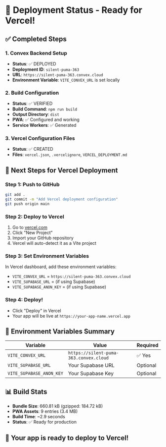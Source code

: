 # 🚀 Deployment Status - Ready for Vercel!

## ✅ Completed Steps

### 1. Convex Backend Setup
- **Status**: ✅ DEPLOYED
- **Deployment ID**: `silent-puma-363`
- **URL**: `https://silent-puma-363.convex.cloud`
- **Environment Variable**: `VITE_CONVEX_URL` is set locally

### 2. Build Configuration
- **Status**: ✅ VERIFIED
- **Build Command**: `npm run build`
- **Output Directory**: `dist`
- **PWA**: ✅ Configured and working
- **Service Workers**: ✅ Generated

### 3. Vercel Configuration Files
- **Status**: ✅ CREATED
- **Files**: `vercel.json`, `.vercelignore`, `VERCEL_DEPLOYMENT.md`

## 🎯 Next Steps for Vercel Deployment

### Step 1: Push to GitHub
```bash
git add .
git commit -m "Add Vercel deployment configuration"
git push origin main
```

### Step 2: Deploy to Vercel
1. Go to [vercel.com](https://vercel.com)
2. Click "New Project"
3. Import your GitHub repository
4. Vercel will auto-detect it as a Vite project

### Step 3: Set Environment Variables
In Vercel dashboard, add these environment variables:
- `VITE_CONVEX_URL` = `https://silent-puma-363.convex.cloud`
- `VITE_SUPABASE_URL` = (if using Supabase)
- `VITE_SUPABASE_ANON_KEY` = (if using Supabase)

### Step 4: Deploy!
- Click "Deploy" in Vercel
- Your app will be live at `https://your-app-name.vercel.app`

## 🔧 Environment Variables Summary

| Variable | Value | Required |
|----------|-------|----------|
| `VITE_CONVEX_URL` | `https://silent-puma-363.convex.cloud` | ✅ Yes |
| `VITE_SUPABASE_URL` | Your Supabase URL | Optional |
| `VITE_SUPABASE_ANON_KEY` | Your Supabase Key | Optional |

## 📊 Build Stats
- **Bundle Size**: 660.81 kB (gzipped: 184.72 kB)
- **PWA Assets**: 9 entries (3.4 MB)
- **Build Time**: ~2.9 seconds
- **Status**: ✅ Ready for production

## 🎉 Your app is ready to deploy to Vercel!
